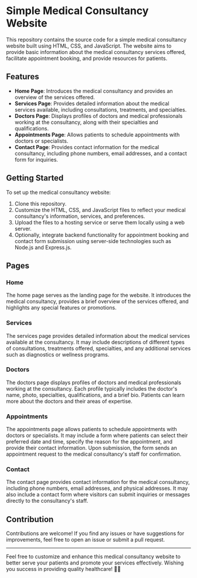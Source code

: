 # Simple Medical Consultancy Website

This repository contains the source code for a simple medical consultancy website built using HTML, CSS, and JavaScript. The website aims to provide basic information about the medical consultancy services offered, facilitate appointment booking, and provide resources for patients.

## Features

- **Home Page**: Introduces the medical consultancy and provides an overview of the services offered.
- **Services Page**: Provides detailed information about the medical services available, including consultations, treatments, and specialties.
- **Doctors Page**: Displays profiles of doctors and medical professionals working at the consultancy, along with their specialties and qualifications.
- **Appointments Page**: Allows patients to schedule appointments with doctors or specialists.
- **Contact Page**: Provides contact information for the medical consultancy, including phone numbers, email addresses, and a contact form for inquiries.

## Getting Started

To set up the medical consultancy website:

1. Clone this repository.
2. Customize the HTML, CSS, and JavaScript files to reflect your medical consultancy's information, services, and preferences.
3. Upload the files to a hosting service or serve them locally using a web server.
4. Optionally, integrate backend functionality for appointment booking and contact form submission using server-side technologies such as Node.js and Express.js.

## Pages

### Home

The home page serves as the landing page for the website. It introduces the medical consultancy, provides a brief overview of the services offered, and highlights any special features or promotions.

### Services

The services page provides detailed information about the medical services available at the consultancy. It may include descriptions of different types of consultations, treatments offered, specialties, and any additional services such as diagnostics or wellness programs.

### Doctors

The doctors page displays profiles of doctors and medical professionals working at the consultancy. Each profile typically includes the doctor's name, photo, specialties, qualifications, and a brief bio. Patients can learn more about the doctors and their areas of expertise.

### Appointments

The appointments page allows patients to schedule appointments with doctors or specialists. It may include a form where patients can select their preferred date and time, specify the reason for the appointment, and provide their contact information. Upon submission, the form sends an appointment request to the medical consultancy's staff for confirmation.

### Contact

The contact page provides contact information for the medical consultancy, including phone numbers, email addresses, and physical addresses. It may also include a contact form where visitors can submit inquiries or messages directly to the consultancy's staff.

## Contribution

Contributions are welcome! If you find any issues or have suggestions for improvements, feel free to open an issue or submit a pull request.


---

Feel free to customize and enhance this medical consultancy website to better serve your patients and promote your services effectively. Wishing you success in providing quality healthcare! 🏥💊
